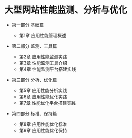 # 大型网站性能监测、分析与优化

- 第一部分 基础篇
  - 第1章 应用性能管理概述

- 第二部分 监测、工具篇
  - 第2章 应用性能监测实践
  - 第3章 性能监测工具介绍
  - 第4章 性能监测平台搭建实践

- 第三部分 分析、优化篇
  - 第5章 应用性能分析实践
  - 第6章 应用性能优化实践
  - 第7章 性能优化平台搭建实践

- 第四部分 标准、保持篇
  - 第8章 应用性能优化标准
  - 第9章 应用性能优化保持